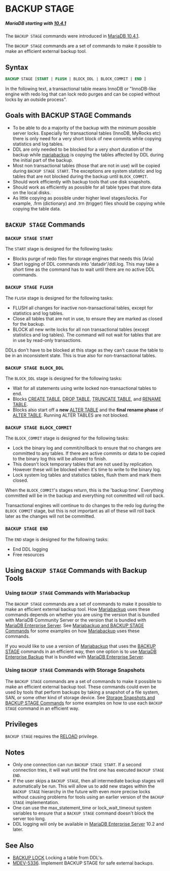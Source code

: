# BACKUP STAGE

##### MariaDB starting with [10.4.1](/kb/en/mariadb-1041-release-notes/)

The `BACKUP STAGE` commands were introduced in [MariaDB 10.4.1](/kb/en/mariadb-1041-release-notes/).

The `BACKUP STAGE` commands are a set of commands to make it possible to make an efficient external backup tool.

## Syntax

```sql
BACKUP STAGE [START | FLUSH | BLOCK_DDL | BLOCK_COMMIT | END ]
```

In the following text, a transactional table means InnoDB or "InnoDB-like engine with redo log that can lock redo purges and can be copied without locks by an outside process".

## Goals with BACKUP STAGE Commands

- To be able to do a majority of the backup with the minimum possible server locks. Especially for transactional tables (InnoDB, MyRocks etc) there is only need for a very short block of new commits while copying statistics and log tables.
- DDL are only needed to be blocked for a very short duration of the backup while [mariabackup](/mariadb-administration/backing-up-and-restoring-databases/mariabackup) is copying the tables affected by DDL during the initial part of the backup.
- Most non transactional tables (those that are not in use) will be copied during `BACKUP STAGE START`.  The exceptions are system statistic and log tables that are not blocked during the backup until `BLOCK_COMMIT`.
- Should work efficiently with backup tools that use disk snapshots.
- Should work as efficiently as possible for all table types that store data on the local disks.
- As little copying as possible under higher level stages/locks. For example, .frm (dictionary) and .trn (trigger) files should be copying while copying the table data.

## `BACKUP STAGE` Commands

### `BACKUP STAGE START`

The `START` stage is designed for the following tasks:

- Blocks purge of redo files for storage engines that needs this (Aria)
- Start logging of DDL commands into 'datadir'/ddl.log. This may take a short time as the command has to wait until there are no active DDL commands.

### `BACKUP STAGE FLUSH`

The `FLUSH` stage is designed for the following tasks:

- FLUSH all changes for inactive non-transactional tables, except for statistics and log tables.
- Close all tables that are not in use, to ensure they are marked as closed for the backup.
- BLOCK all new write locks for all non transactional tables (except statistics and log tables).  The command will not wait for tables that are in use by read-only transactions.

DDLs don't have to be blocked at this stage as they can't cause the table to be in an inconsistent state. This is true also for non-transactional tables.

### `BACKUP STAGE BLOCK_DDL`

The `BLOCK_DDL` stage is designed for the following tasks:

- Wait for all statements using write locked non-transactional tables to end.
- Blocks [CREATE TABLE](/sql-statements-structure/sql-statements/data-definition/create/create-table), [DROP TABLE](/sql-statements-structure/sql-statements/data-definition/drop/drop-table), [TRUNCATE TABLE](/sql-statements-structure/sql-statements/table-statements/truncate-table), and [RENAME TABLE](/sql-statements-structure/sql-statements/data-definition/rename-table).
- Blocks also start off a <strong>new</strong> [ALTER TABLE](/sql-statements-structure/sql-statements/data-definition/alter/alter-table) and the <strong>final rename phase</strong> of [ALTER TABLE](/sql-statements-structure/sql-statements/data-definition/alter/alter-table). Running ALTER TABLES are not blocked.

### `BACKUP STAGE BLOCK_COMMIT`

The `BLOCK_COMMIT` stage is designed for the following tasks:

- Lock the binary log and commit/rollback to ensure that no changes are committed to any tables. If there are active commits or data to be copied to the binary log this will be allowed to finish.
- This doesn't lock temporary tables that are not used by replication. However these will be blocked when it's time to write to the binary log.
- Lock system log tables and statistics tables, flush them and mark them closed.

When the `BLOCK_COMMIT`'s stages return, this is the 'backup time'. Everything committed will be in the backup and everything not committed will roll back.

Transactional engines will continue to do changes to the redo log during the `BLOCK COMMIT` stage, but this is not important as all of these will roll back later as the changes will not be committed.

### `BACKUP STAGE END`

The `END` stage is designed for the following tasks:

- End DDL logging
- Free resources

## Using `BACKUP STAGE` Commands with Backup Tools

### Using `BACKUP STAGE` Commands with Mariabackup

The `BACKUP STAGE` commands are a set of commands to make it possible to make an efficient external backup tool. How [Mariabackup](/mariadb-administration/backing-up-and-restoring-databases/mariabackup) uses these commands depends on whether you are using the version that is bundled with MariaDB Community Server or the version that is bundled with [MariaDB Enterprise Server](https://mariadb.com/docs/products/mariadb-enterprise-server/). See [Mariabackup and BACKUP STAGE Commands](/mariadb-administration/backing-up-and-restoring-databases/mariabackup/mariabackup-and-backup-stage-commands) for some examples on how [Mariabackup](/mariadb-administration/backing-up-and-restoring-databases/mariabackup) uses these commands.

If you would like to use a version of [Mariabackup](/mariadb-administration/backing-up-and-restoring-databases/mariabackup) that uses the [BACKUP STAGE](/sql-statements-structure/sql-statements/administrative-sql-statements/backup-commands/backup-stage) commands in an efficient way, then one option is to use [MariaDB Enterprise Backup](https://mariadb.com/docs/usage/mariadb-enterprise-backup/) that is bundled with [MariaDB Enterprise Server](https://mariadb.com/docs/products/mariadb-enterprise-server/).

### Using `BACKUP STAGE` Commands with Storage Snapshots

The `BACKUP STAGE` commands are a set of commands to make it possible to make an efficient external backup tool. These commands could even be used by tools that perform backups by taking a snapshot of a file system, SAN, or some other kind of storage device. See [Storage Snapshots and BACKUP STAGE Commands](/sql-statements-structure/sql-statements/administrative-sql-statements/backup-commands/storage-snapshots-and-backup-stage-commands) for some examples on how to use each `BACKUP STAGE` command in an efficient way.

## Privileges

`BACKUP STAGE` requires the [RELOAD](/sql-statements-structure/sql-statements/account-management-sql-commands/grant) privilege.

## Notes

- Only one connection can run `BACKUP STAGE START`. If a second connection tries, it will wait until the first one has executed `BACKUP STAGE END`.
- If the user skips a `BACKUP STAGE`, then all intermediate backup stages will automatically be run. This will allow us to add new stages within the `BACKUP STAGE` hierarchy in the future with even more precise locks without causing problems for tools using an earlier version of the `BACKUP STAGE` implementation.
- One can use the <a undefined>max_statement_time</a> or <a undefined>lock_wait_timeout</a> system variables to ensure that a `BACKUP STAGE` command doesn't block the server too long.
- DDL logging will only be available in [MariaDB Enterprise Server](https://mariadb.com/docs/products/mariadb-enterprise-server/) 10.2 and later.

## See Also

- [BACKUP LOCK](/sql-statements-structure/sql-statements/administrative-sql-statements/backup-commands/backup-lock) Locking a table from DDL's.
- [MDEV-5336](https://jira.mariadb.org/browse/MDEV-5336). Implement BACKUP STAGE for safe external backups.